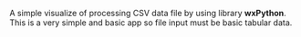 A simple visualize of processing CSV data file by using library **wxPython**. 
This is a very simple and basic app so file input must be basic tabular data.
